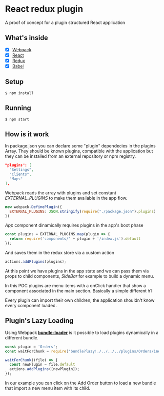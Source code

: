 # React redux plugin

A proof of concept for a plugin structured React application

## What's inside

- [x] [Webpack](https://webpack.github.io)
- [x] [React](https://facebook.github.io/react/)
- [x] [Redux](https://github.com/reactjs/redux)
- [x] [Babel](https://babeljs.io/)

## Setup

```
$ npm install
```

## Running

```
$ npm start
```

## How is it work

In package.json you can declare some "plugin" dependecies in the plugins Array.
They should be known plugins, compatible with the application but they can be installed from an external repository or npm registry.

```json
"plugins": [
  "Settings",
  "Clients",
  "Maps"
],
```
Webpack reads the array with plugins and set constant *EXTERNAL_PLUGINS* to make them available in the app flow.

```javascript
new webpack.DefinePlugin({
  EXTERNAL_PLUGINS: JSON.stringify(require("./package.json").plugins)
})
```

*App* component dinamically requires plugins in the app's boot phase
```javascript
const plugins = EXTERNAL_PLUGINS.map(plugin => {
  return require('components/' + plugin + '/index.js').default
});
```
And saves them in the redux store via a custom action
```javascript
actions.addPlugins(plugins);
```

At this point we have plugins in the app state and we can pass them via props to child components, *SideBar* for example to build a dynamic menu.

In this POC plugins are menu items with a onClick handler that show a component associated in the main section. Basically a simple different h1

Every plugin can import their own children, the application shouldn't know every component loaded.

## Plugin's Lazy Loading

Using Webpack [**bundle-loader**](https://github.com/webpack/bundle-loader) is it possible to load plugins dynamically in a different bundle.

```javascript
const plugin = 'Orders';
const waitForChunk = require('bundle?lazy!./../../../plugins/Orders/index.js')

waitForChunk((file) => {
  const newPlugin = file.default
  actions.addPlugins([newPlugin]);
});
```

In our example you can click on the Add Order button to load a new bundle that import a new menu item with its child.
